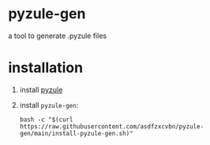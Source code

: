# pyzule-gen
a tool to generate .pyzule files

# installation
1. install [pyzule](https://github.com/asdfzxcvbn/pyzule?tab=readme-ov-file#installation)
2. install `pyzule-gen`:
   
   `bash -c "$(curl https://raw.githubusercontent.com/asdfzxcvbn/pyzule-gen/main/install-pyzule-gen.sh)"`